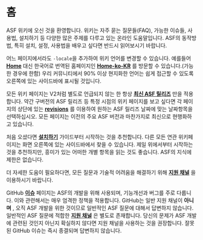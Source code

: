 # 홈

ASF 위키에 오신 것을 환영합니다. 위키는 자주 묻는 질문들(FAQ), 가능한 이슈들, 사용법, 설치하기 등 다양한 많은 주제를 다루고 있는 온라인 도움말입니다. ASF의 동작방법, 특히 설치, 설정, 사용법을 배우고 싶다면 반드시 읽어보시기 바랍니다.

어느 페이지에서라도 `-locale`을 추가하여 위키 언어를 변경할 수 있습니다. 예를들어 **[Home](https://github.com/JustArchiNET/ArchiSteamFarm/wiki/Home)** 대신 한국어로 번역된 홈페이지인 **[Home-ko-KR](https://github.com/JustArchiNET/ArchiSteamFarm/wiki/Home-ko-KR)** 를 방문할 수 있습니다.(가능한 경우에 한함) 우리 커뮤니티에서 90% 이상 현지화한 언어는 쉽게 접근할 수 있도록 오른쪽에 있는 사이드바에 표시될 것입니다.

모든 위키 페이지는 V2처럼 별도로 언급되지 않는 한 항상 **[최신 ASF 릴리즈](https://github.com/JustArchiNET/ArchiSteamFarm/releases)** 만을 적용합니다. 약간 구버전의 ASF 릴리즈 등 특정 시점의 위키 페이지를 보고 싶다면 각 페이지의 상단에 있는 **[revisions](https://github.com/JustArchiNET/ArchiSteamFarm/wiki/_history)** 를 이용하여 원하는 ASF 릴리즈 날짜에 맞는 날짜항목을 선택하십시오. 모든 페이지는 이전의 주요 ASF 버전과 마찬가지로 최신으로 현행화하고 있습니다.

처음 오셨다면 **[설치하기](https://github.com/JustArchiNET/ArchiSteamFarm/wiki/Setting-up-ko-KR)** 가이드부터 시작하는 것을 추천합니다. 다른 모든 연관 위키페이지는 화면 오른쪽에 있는 사이드바에서 찾을 수 있습니다. 제일 위에서부터 시작하는것을 추천하지만, 흥미가 있는 어떠한 개별 항목을 읽는 것도 좋습니다. ASF의 지식에 제한은 없습니다.

더 자세한 도움이 필요하다면, 모든 질문과 기술적 어려움을 해결하기 위해 **[지원 채널](https://github.com/JustArchiNET/ArchiSteamFarm/blob/master/.github/SUPPORT.md)** 을 이용하시기 바랍니다.

GitHub **[이슈](https://github.com/JustArchiNET/ArchiSteamFarm/issues)** 페이지는 ASF의 개발을 위해 사용되며, 기능개선과 버그를 주로 다룹니다. 이와 관련해서는 매우 엄격한 정책을 적용합니다. GitHub는 일반 지원 채널이 **아니며** , 오직 ASF 개발을 위한 것이므로 일반적인 ASF 질문에 대해서 답변하지 않습니다. 일반적인 ASF 질문에 적합한 **[지원 채널](https://github.com/JustArchiNET/ArchiSteamFarm/blob/master/.github/SUPPORT.md)** 은 별도로 존재합니다. 당신의 문제가 ASF 개발에 관련된 것인지 아닌지 확실하지 않다면 지원 채널을 사용하는 것을 권장합니다. 잘못된 GitHub 이슈는 즉시 종결되며 답변하지 않습니다.